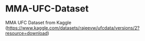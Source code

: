 # MMA-UFC-Dataset
MMA UFC Dataset from Kaggle (https://www.kaggle.com/datasets/rajeevw/ufcdata/versions/2?resource=download)
